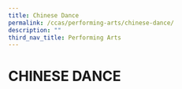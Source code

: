 ```yaml
---
title: Chinese Dance
permalink: /ccas/performing-arts/chinese-dance/
description: ""
third_nav_title: Performing Arts
---
```

# CHINESE DANCE
